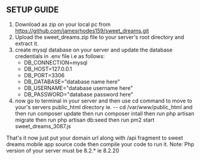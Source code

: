 ## SETUP GUIDE

1. Download as zip on your local pc from https://github.com/jamesrhodes159/sweet_dreams.git
2. Upload the sweet_dreams.zip file to your server's root directory and extract it.
3. create mysql database on your server and update the database credentials in .env file i.e as follows:
	* DB_CONNECTION=mysql
	* DB_HOST=127.0.0.1
	* DB_PORT=3306
	* DB_DATABASE="database name here"
	* DB_USERNAME="database username here"
	* DB_PASSWORD="database password here"
4. now go to terminal in your server and then use cd command to move to your's servers public_html directory ie.
	-- cd /var/www/public_html
	and then run composer update
	then run composer intall
	then run php artisan migrate
	then run php artisan db:seed
	then run pm2 start sweet_dreams_3087.js

That's it now just put your domain url along with /api fragment to sweet dreams mobile app source code then compile your code to run it.
Note: Php version of your server must be 8.2.* ie 8.2.20